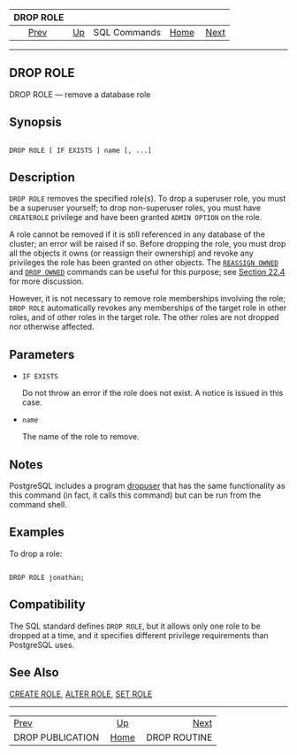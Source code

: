 <!--?xml version="1.0" encoding="UTF-8" standalone="no"?-->

|                       DROP ROLE                      |                                        |              |                                                       |                                              |
| :--------------------------------------------------: | :------------------------------------- | :----------: | ----------------------------------------------------: | -------------------------------------------: |
| [Prev](sql-droppublication.html "DROP PUBLICATION")  | [Up](sql-commands.html "SQL Commands") | SQL Commands | [Home](index.html "PostgreSQL 17devel Documentation") |  [Next](sql-droproutine.html "DROP ROUTINE") |

***

[]()

## DROP ROLE

DROP ROLE — remove a database role

## Synopsis

```

DROP ROLE [ IF EXISTS ] name [, ...]
```

## Description

`DROP ROLE` removes the specified role(s). To drop a superuser role, you must be a superuser yourself; to drop non-superuser roles, you must have `CREATEROLE` privilege and have been granted `ADMIN OPTION` on the role.

A role cannot be removed if it is still referenced in any database of the cluster; an error will be raised if so. Before dropping the role, you must drop all the objects it owns (or reassign their ownership) and revoke any privileges the role has been granted on other objects. The [`REASSIGN OWNED`](sql-reassign-owned.html "REASSIGN OWNED") and [`DROP OWNED`](sql-drop-owned.html "DROP OWNED") commands can be useful for this purpose; see [Section 22.4](role-removal.html "22.4. Dropping Roles") for more discussion.

However, it is not necessary to remove role memberships involving the role; `DROP ROLE` automatically revokes any memberships of the target role in other roles, and of other roles in the target role. The other roles are not dropped nor otherwise affected.

## Parameters

*   `IF EXISTS`

    Do not throw an error if the role does not exist. A notice is issued in this case.

*   *`name`*

    The name of the role to remove.

## Notes

PostgreSQL includes a program [dropuser](app-dropuser.html "dropuser") that has the same functionality as this command (in fact, it calls this command) but can be run from the command shell.

## Examples

To drop a role:

```

DROP ROLE jonathan;
```

## Compatibility

The SQL standard defines `DROP ROLE`, but it allows only one role to be dropped at a time, and it specifies different privilege requirements than PostgreSQL uses.

## See Also

[CREATE ROLE](sql-createrole.html "CREATE ROLE"), [ALTER ROLE](sql-alterrole.html "ALTER ROLE"), [SET ROLE](sql-set-role.html "SET ROLE")

***

|                                                      |                                                       |                                              |
| :--------------------------------------------------- | :---------------------------------------------------: | -------------------------------------------: |
| [Prev](sql-droppublication.html "DROP PUBLICATION")  |         [Up](sql-commands.html "SQL Commands")        |  [Next](sql-droproutine.html "DROP ROUTINE") |
| DROP PUBLICATION                                     | [Home](index.html "PostgreSQL 17devel Documentation") |                                 DROP ROUTINE |
